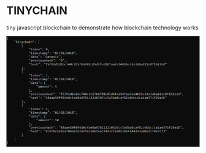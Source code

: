 # TINYCHAIN

tiny javascript blockchain to demonstrate how blockchain technology works

![tinychain](./tinychain.png)